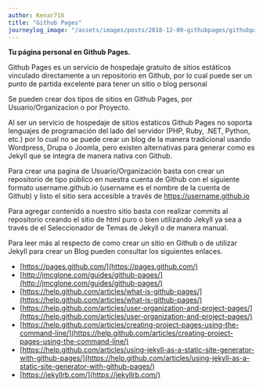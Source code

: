 ```yaml
---
author: Kenar716
title: "Github Pages"
journeylog_image: "/assets/images/posts/2018-12-09-githubpages/githubpages_banner.PNG"
---
```

**Tu página personal en Github Pages.**

Github Pages es un servicio de hospedaje gratuito de sitios estáticos vinculado directamente a un repositorio en Github, por lo cual puede ser un punto de partida excelente para tener un sitio o blog personal

Se pueden crear dos tipos de sitios en Github Pages, por Usuario/Organizacion o por Proyecto.

Al ser un servicio de hospedaje de sitios estaticos Github Pages no soporta lenguajes de programación del lado del servidor (PHP, Ruby, .NET, Python, etc.) por lo cual no se puede crear un blog de la manera tradicional usando Wordpress, Drupa o Joomla, pero existen alternativas para generar como es Jekyll que se integra de manera nativa con Github.

Para crear una pagina de Usuario/Organización basta con crear un repositorio de tipo público en nuestra cuenta de Github con el siguiente formato username.github.io (username es el nombre de la cuenta de Github) y listo el sitio sera accesible a través de https://username.github.io

Para agregar contenido a nuestro sitio basta con realizar commits al repositorio creando el sitio de html puro o bien utilizando Jekyll ya sea a través de el Seleccionador de Temas de Jekyll o de manera manual.

Para leer más al respecto de como crear un sitio en Github o de utilizar Jekyll para crear un Blog pueden consultar los siguientes enlaces.

* [https://pages.github.com/](https://pages.github.com/)
* [http://jmcglone.com/guides/github-pages/](http://jmcglone.com/guides/github-pages/)
* [https://help.github.com/articles/what-is-github-pages/](https://help.github.com/articles/what-is-github-pages/)
* [https://help.github.com/articles/user-organization-and-project-pages/](https://help.github.com/articles/user-organization-and-project-pages/)
* [https://help.github.com/articles/creating-project-pages-using-the-command-line/](https://help.github.com/articles/creating-project-pages-using-the-command-line/)
* [https://help.github.com/articles/using-jekyll-as-a-static-site-generator-with-github-pages/](https://help.github.com/articles/using-jekyll-as-a-static-site-generator-with-github-pages/)
* [https://jekyllrb.com/](https://jekyllrb.com/)